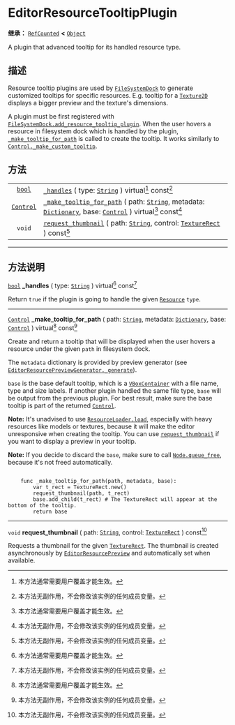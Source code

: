 <!-- ⚠ 请勿编辑本文件 ⚠ -->
<!-- 本文档使用脚本从 WeDot 引擎源码仓库生成。 -->
<!-- 生成脚本：https://github.com/WeDot-Engine/WeDot/tree/4.3/doc/tools/make_md.py； -->
<!-- 原文件：https://github.com/WeDot-Engine/WeDot/tree/4.3/doc/classes/EditorResourceTooltipPlugin.xml。 -->

<div id="_class_editorresourcetooltipplugin"></div>

# EditorResourceTooltipPlugin

**继承：** [`RefCounted`](class_refcounted.md) **<** [`Object`](class_object.md)

A plugin that advanced tooltip for its handled resource type.

## 描述

Resource tooltip plugins are used by [`FileSystemDock`](class_filesystemdock.md) to generate customized tooltips for specific resources. E.g. tooltip for a [`Texture2D`](class_texture2d.md) displays a bigger preview and the texture's dimensions.

A plugin must be first registered with [`FileSystemDock.add_resource_tooltip_plugin`](#class_filesystemdock_method_add_resource_tooltip_plugin). When the user hovers a resource in filesystem dock which is handled by the plugin, [`_make_tooltip_for_path`](#class_editorresourcetooltipplugin_private_method__make_tooltip_for_path) is called to create the tooltip. It works similarly to [`Control._make_custom_tooltip`](#class_control_private_method__make_custom_tooltip).

## 方法

|||
|:-:|:--|
| [`bool`](class_bool.md)       | [`_handles`](class_editorresourcetooltippluginmd#class_editorresourcetooltipplugin_private_method__handles) ( type: [`String`](class_string.md) ) virtual[^virtual] const[^const]                                                                                                                 |
| [`Control`](class_control.md) | [`_make_tooltip_for_path`](class_editorresourcetooltippluginmd#class_editorresourcetooltipplugin_private_method__make_tooltip_for_path) ( path: [`String`](class_string.md), metadata: [`Dictionary`](class_dictionary.md), base: [`Control`](class_control.md) ) virtual[^virtual] const[^const] |
| `void`                        | [`request_thumbnail`](class_editorresourcetooltippluginmd#class_editorresourcetooltipplugin_method_request_thumbnail) ( path: [`String`](class_string.md), control: [`TextureRect`](class_texturerect.md) ) const[^const]                                                                         |

<!-- rst-class:: classref-section-separator -->

---

## 方法说明

<div id="_class_editorresourcetooltipplugin_private_method__handles"></div>

[`bool`](class_bool.md) **_handles** ( type: [`String`](class_string.md) ) virtual[^virtual] const[^const]<div id="class_editorresourcetooltipplugin_private_method__handles"></div>

Return `true` if the plugin is going to handle the given [`Resource`](class_resource.md) `type`.

<!-- rst-class:: classref-item-separator -->

---

<div id="_class_editorresourcetooltipplugin_private_method__make_tooltip_for_path"></div>

[`Control`](class_control.md) **_make_tooltip_for_path** ( path: [`String`](class_string.md), metadata: [`Dictionary`](class_dictionary.md), base: [`Control`](class_control.md) ) virtual[^virtual] const[^const]<div id="class_editorresourcetooltipplugin_private_method__make_tooltip_for_path"></div>

Create and return a tooltip that will be displayed when the user hovers a resource under the given `path` in filesystem dock.

The `metadata` dictionary is provided by preview generator (see [`EditorResourcePreviewGenerator._generate`](#class_editorresourcepreviewgenerator_private_method__generate)).

 `base` is the base default tooltip, which is a [`VBoxContainer`](class_vboxcontainer.md) with a file name, type and size labels. If another plugin handled the same file type, `base` will be output from the previous plugin. For best result, make sure the base tooltip is part of the returned [`Control`](class_control.md).

 **Note:** It's unadvised to use [`ResourceLoader.load`](#class_resourceloader_method_load), especially with heavy resources like models or textures, because it will make the editor unresponsive when creating the tooltip. You can use [`request_thumbnail`](#class_editorresourcetooltipplugin_method_request_thumbnail) if you want to display a preview in your tooltip.

 **Note:** If you decide to discard the `base`, make sure to call [`Node.queue_free`](#class_node_method_queue_free), because it's not freed automatically.

```

    func _make_tooltip_for_path(path, metadata, base):
        var t_rect = TextureRect.new()
        request_thumbnail(path, t_rect)
        base.add_child(t_rect) # The TextureRect will appear at the bottom of the tooltip.
        return base
```



<!-- rst-class:: classref-item-separator -->

---

<div id="_class_editorresourcetooltipplugin_method_request_thumbnail"></div>

`void` **request_thumbnail** ( path: [`String`](class_string.md), control: [`TextureRect`](class_texturerect.md) ) const[^const]<div id="class_editorresourcetooltipplugin_method_request_thumbnail"></div>

Requests a thumbnail for the given [`TextureRect`](class_texturerect.md). The thumbnail is created asynchronously by [`EditorResourcePreview`](class_editorresourcepreview.md) and automatically set when available.

[^virtual]: 本方法通常需要用户覆盖才能生效。
[^const]: 本方法无副作用，不会修改该实例的任何成员变量。
[^vararg]: 本方法除了能接受在此处描述的参数外，还能够继续接受任意数量的参数。
[^constructor]: 本方法用于构造某个类型。
[^static]: 调用本方法无需实例，可直接使用类名进行调用。
[^operator]: 本方法描述的是使用本类型作为左操作数的有效运算符。
[^bitfield]: 这个值是由下列位标志构成位掩码的整数。
[^void]: 无返回值。
